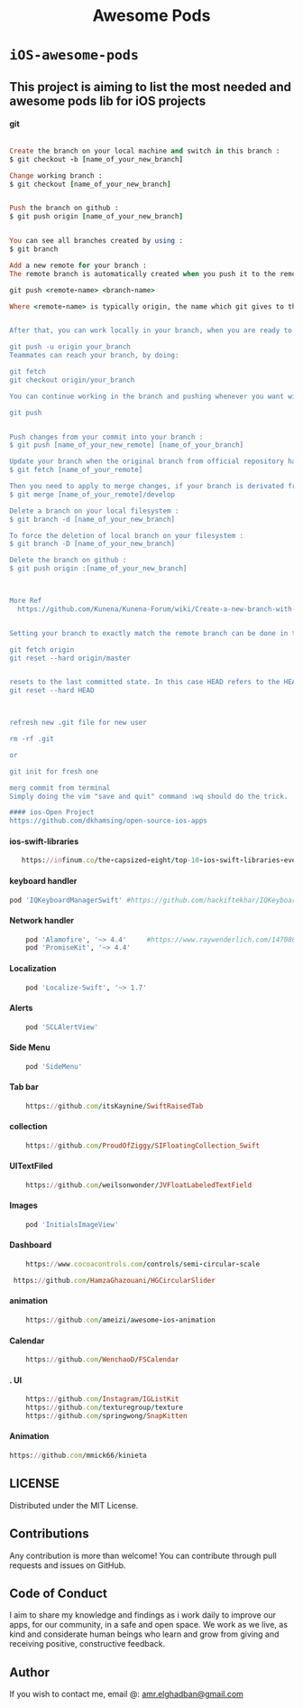 
<H1 align="center">Awesome Pods</H1>

# `iOS-awesome-pods`
## This project is aiming to list the most needed and awesome pods lib for iOS projects


#### git
```ruby

Create the branch on your local machine and switch in this branch :
$ git checkout -b [name_of_your_new_branch]

Change working branch :
$ git checkout [name_of_your_new_branch]


Push the branch on github :
$ git push origin [name_of_your_new_branch]


You can see all branches created by using :
$ git branch

Add a new remote for your branch :
The remote branch is automatically created when you push it to the remote server. So when you feel ready for it, you can just do:

git push <remote-name> <branch-name> 

Where <remote-name> is typically origin, the name which git gives to the remote you cloned from. Your colleagues would then just pull that branch, and it's automatically created locally.


After that, you can work locally in your branch, when you are ready to share the branch, push it. The next command push the branch to the remote repository origin and tracks it

git push -u origin your_branch
Teammates can reach your branch, by doing:

git fetch
git checkout origin/your_branch

You can continue working in the branch and pushing whenever you want without passing arguments to git push (argumentless git push will push the master to remote master, your_branch local to remote your_branch, etc...)

git push


Push changes from your commit into your branch :
$ git push [name_of_your_new_remote] [name_of_your_branch]

Update your branch when the original branch from official repository has been updated :
$ git fetch [name_of_your_remote]

Then you need to apply to merge changes, if your branch is derivated from develop you need to do :
$ git merge [name_of_your_remote]/develop

Delete a branch on your local filesystem :
$ git branch -d [name_of_your_new_branch]

To force the deletion of local branch on your filesystem :
$ git branch -D [name_of_your_new_branch]

Delete the branch on github :
$ git push origin :[name_of_your_new_branch]



More Ref
  https://github.com/Kunena/Kunena-Forum/wiki/Create-a-new-branch-with-git-and-manage-branches


Setting your branch to exactly match the remote branch can be done in two steps:

git fetch origin
git reset --hard origin/master


resets to the last committed state. In this case HEAD refers to the HEAD of your branch.
git reset --hard HEAD 



refresh new .git file for new user 

rm -rf .git

or 

git init for fresh one 

merg commit from terminal 
Simply doing the vim "save and quit" command :wq should do the trick.

#### ios-Open Project
https://github.com/dkhamsing/open-source-ios-apps


```
#### ios-swift-libraries
```ruby
   https://infinum.co/the-capsized-eight/top-10-ios-swift-libraries-every-ios-developer-should-know-about
```



#### keyboard handler
```ruby
pod 'IQKeyboardManagerSwift' #https://github.com/hackiftekhar/IQKeyboardManager
```

#### Network handler
```ruby
    pod 'Alamofire', '~> 4.4'     #https://www.raywenderlich.com/147086/alamofire-tutorial-getting-started-2    
    pod 'PromiseKit', '~> 4.4'
```
#### Localization
```ruby
    pod 'Localize-Swift', '~> 1.7'
```
#### Alerts
```ruby
    pod 'SCLAlertView'
```
#### Side Menu
```ruby
    pod 'SideMenu'
```


#### Tab bar
```ruby
    https://github.com/itsKaynine/SwiftRaisedTab
```


#### collection 
```ruby
    https://github.com/ProudOfZiggy/SIFloatingCollection_Swift
```

#### UITextFiled
```ruby
    https://github.com/weilsonwonder/JVFloatLabeledTextField
```


#### Images
```ruby
    pod 'InitialsImageView'
```


#### Dashboard
```ruby
    https://www.cocoacontrols.com/controls/semi-circular-scale

 https://github.com/HamzaGhazouani/HGCircularSlider
```



#### animation
```ruby
    https://github.com/ameizi/awesome-ios-animation
```

#### Calendar
```ruby
    https://github.com/WenchaoD/FSCalendar
```

#### .  UI
```ruby
    https://github.com/Instagram/IGListKit
    https://github.com/texturegroup/texture
    https://github.com/springwong/SnapKitten 
```


#### Animation 
```ruby
https://github.com/mmick66/kinieta
```





    





LICENSE
---
Distributed under the MIT License.

Contributions
---
Any contribution is more than welcome! You can contribute through pull requests and issues on GitHub.

Code of Conduct
---
I aim to share my knowledge and findings as i work daily to improve our apps, for our community, in a safe and open space. We work as we live, as kind and considerate human beings who learn and grow from giving and receiving positive, constructive feedback.

Author
---
If you wish to contact me, email @: amr.elghadban@gmail.com
